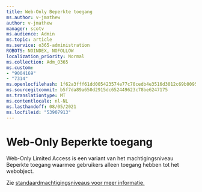 ```yaml
---
title: Web-Only Beperkte toegang
ms.author: v-jmathew
author: v-jmathew
manager: scotv
ms.audience: Admin
ms.topic: article
ms.service: o365-administration
ROBOTS: NOINDEX, NOFOLLOW
localization_priority: Normal
ms.collection: Adm_O365
ms.custom:
- "9004169"
- "7314"
ms.openlocfilehash: 1f62a3fff61dd005423574e77c70cedb4e3516d3012c69b0095246aa194154e5
ms.sourcegitcommit: b5f7da89a650d2915dc652449623c78be6247175
ms.translationtype: MT
ms.contentlocale: nl-NL
ms.lasthandoff: 08/05/2021
ms.locfileid: "53907913"
---
```

# <a name="web-only-limited-access"></a>Web-Only Beperkte toegang

Web-Only Limited Access is een variant van het machtigingsniveau Beperkte toegang waarmee gebruikers alleen toegang hebben tot het webobject.

Zie [standaardmachtigingsniveaus voor meer informatie.](https://docs.microsoft.com/sharepoint/understanding-permission-levels#default-permission-levels)

